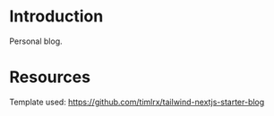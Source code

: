 # Introduction

Personal blog. 

# Resources

Template used: https://github.com/timlrx/tailwind-nextjs-starter-blog